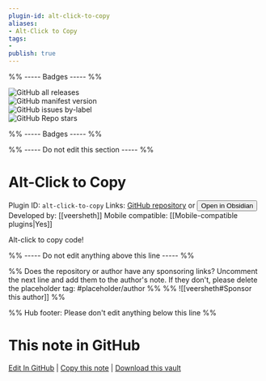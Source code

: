 ```yaml
---
plugin-id: alt-click-to-copy
aliases:
- Alt-Click to Copy
tags: 
- 
publish: true
---
```


%% ----- Badges ----- %%

![GitHub all releases](https://img.shields.io/github/downloads/veersheth/obsidian-alt-click-to-copy/total?color=573E7A&logo=github&style=for-the-badge)   
![GitHub manifest version](https://img.shields.io/github/manifest-json/v/veersheth/obsidian-alt-click-to-copy?color=573E7A&logo=github&style=for-the-badge)   
![GitHub issues by-label](https://img.shields.io/github/issues/veersheth/obsidian-alt-click-to-copy/help%20wanted?color=573E7A&logo=github&style=for-the-badge)   
![GitHub Repo stars](https://img.shields.io/github/stars/veersheth/obsidian-alt-click-to-copy?color=573E7A&logo=github&style=for-the-badge)

%% ----- Badges ----- %%

%% ----- Do not edit this section ----- %%

# Alt-Click to Copy

Plugin ID: `alt-click-to-copy`
Links: [GitHub repository](https://github.com/veersheth/obsidian-alt-click-to-copy) or [<button id=HH>Open in Obsidian</button>](obsidian://show-plugin?id=alt-click-to-copy)
Developed by: [[veersheth]]
Mobile compatible: [[Mobile-compatible plugins|Yes]]

Alt-click to copy code!

%% ----- Do not edit anything above this line ----- %% 

%% Does the repository or author have any sponsoring links? Uncomment the next line and add them to the author's note. If they don't, please delete the placeholder tag: #placeholder/author %%
%% ![[veersheth#Sponsor this author]] %%

%% Hub footer: Please don't edit anything below this line %%

# This note in GitHub

<span class="git-footer">[Edit In GitHub](https://github.dev/obsidian-community/obsidian-hub/blob/main/02%20-%20Community%20Expansions/02.05%20All%20Community%20Expansions/Plugins/alt-click-to-copy.md "git-hub-edit-note") | [Copy this note](https://raw.githubusercontent.com/obsidian-community/obsidian-hub/main/02%20-%20Community%20Expansions/02.05%20All%20Community%20Expansions/Plugins/alt-click-to-copy.md "git-hub-copy-note") | [Download this vault](https://github.com/obsidian-community/obsidian-hub/archive/refs/heads/main.zip "git-hub-download-vault") </span>
